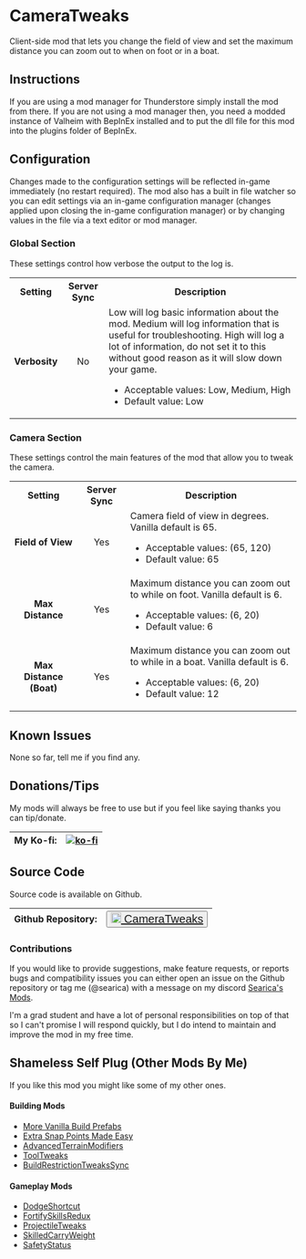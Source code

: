 # CameraTweaks
Client-side mod that lets you change the field of view and set the maximum distance you can zoom out to when on foot or in a boat.

## Instructions
If you are using a mod manager for Thunderstore simply install the mod from there. If you are not using a mod manager then, you need a modded instance of Valheim with BepInEx installed and to put the dll file for this mod into the plugins folder of BepInEx.

## Configuration
Changes made to the configuration settings will be reflected in-game immediately (no restart required). The mod also has a built in file watcher so you can edit settings via an in-game configuration manager (changes applied upon closing the in-game configuration manager) or by changing values in the file via a text editor or mod manager.


<div class="header">
	<h3>Global Section</h3>
    These settings control how verbose the output to the log is.
</div>
<table>
	<tbody>
		<tr>
            <th align="center">Setting</th>
            <th align="center">Server Sync</th>
			<th align="center">Description</th>
		</tr>
            <td align="center"><b>Verbosity</b></td>
            <td align="center">No</td>
			<td align="left">
                Low will log basic information about the mod. Medium will log information that is useful for troubleshooting. High will log a lot of information, do not set it to this without good reason as it will slow down your game.
				<ul>
					<li>Acceptable values: Low, Medium, High</li>
					<li>Default value: Low</li>
				</ul>
			</td>
		</tr>
  </tbody>
</table>

<div class="header">
	<h3>Camera Section</h3>
    These settings control the main features of the mod that allow you to tweak the camera.
</div>
<table>
	<tbody>
		<tr>
            <th align="center">Setting</th>
            <th align="center">Server Sync</th>
			<th align="center">Description</th>
		</tr>
		<tr>
            <td align="center"><b>Field of View</b></td>
            <td align="center">Yes</td>
			<td align="left">
                Camera field of view in degrees. Vanilla default is 65.
				<ul>
					<li>Acceptable values: (65, 120)</li>
					<li>Default value: 65</li>
				</ul>
			</td>
		</tr>
		<tr>
            <td align="center"><b>Max Distance</b></td>
            <td align="center">Yes</td>
			<td align="left">
                Maximum distance you can zoom out to while on foot. Vanilla default is 6.
				<ul>
					<li>Acceptable values: (6, 20)</li>
					<li>Default value: 6</li>
				</ul>
			</td>
		</tr>
        <tr>
            <td align="center"><b>Max Distance (Boat)</b></td>
            <td align="center">Yes</td>
			<td align="left">
                Maximum distance you can zoom out to while in a boat. Vanilla default is 6.
				<ul>
					<li>Acceptable values: (6, 20)</li>
					<li>Default value: 12</li>
				</ul>
			</td>
		</tr>
  </tbody>
</table>


## Known Issues
None so far, tell me if you find any.

## Donations/Tips
My mods will always be free to use but if you feel like saying thanks you can tip/donate.

| My Ko-fi: | [![ko-fi](https://ko-fi.com/img/githubbutton_sm.svg)](https://ko-fi.com/searica) |
|-----------|---------------|

## Source Code
Source code is available on Github.

| Github Repository: | <button style="font-size:20px"><img height="18" src="https://github.githubassets.com/favicons/favicon-dark.svg"></img><a href="https://https://github.com/searica/CameraTweaks"> CameraTweaks</button> |
|-----------|---------------|

### Contributions
If you would like to provide suggestions, make feature requests, or reports bugs and compatibility issues you can either open an issue on the Github repository or tag me (@searica) with a message on my discord [Searica's Mods](https://discord.gg/sFmGTBYN6n).

I'm a grad student and have a lot of personal responsibilities on top of that so I can't promise I will respond quickly, but I do intend to maintain and improve the mod in my free time.

## Shameless Self Plug (Other Mods By Me)
If you like this mod you might like some of my other ones.

#### Building Mods
- [More Vanilla Build Prefabs](https://valheim.thunderstore.io/package/Searica/More_Vanilla_Build_Prefabs/)
- [Extra Snap Points Made Easy](https://valheim.thunderstore.io/package/Searica/Extra_Snap_Points_Made_Easy/)
- [AdvancedTerrainModifiers](https://valheim.thunderstore.io/package/Searica/AdvancedTerrainModifiers/)
- [ToolTweaks](https://valheim.thunderstore.io/package/Searica/ToolTweaks/)
- [BuildRestrictionTweaksSync](https://valheim.thunderstore.io/package/Searica/BuildRestrictionTweaksSync/)

#### Gameplay Mods
- [DodgeShortcut](https://valheim.thunderstore.io/package/Searica/DodgeShortcut/)
- [FortifySkillsRedux](https://valheim.thunderstore.io/package/Searica/FortifySkillsRedux/)
- [ProjectileTweaks](https://github.com/searica/ProjectileTweaks/)
- [SkilledCarryWeight](https://github.com/searica/SkilledCarryWeight/)
- [SafetyStatus](https://valheim.thunderstore.io/package/Searica/SafetyStatus/)
